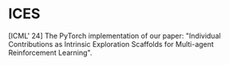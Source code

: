 # ICES
[ICML' 24] The PyTorch implementation of our paper: "Individual Contributions as Intrinsic Exploration Scaffolds for Multi-agent Reinforcement Learning".
